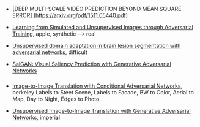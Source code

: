 

- [DEEP MULTI-SCALE VIDEO PREDICTION BEYOND MEAN SQUARE ERROR] (https://arxiv.org/pdf/1511.05440.pdf)
- [Learning from Simulated and Unsupervised Images through Adversarial Training](https://arxiv.org/pdf/1612.07828.pdf), apple, synthetic --> real
- [Unsupervised domain adaptation in brain lesion segmentation with adversarial networks](https://arxiv.org/pdf/1612.08894.pdf), difficult

- [SalGAN: Visual Saliency Prediction with Generative Adversarial Networks](https://arxiv.org/pdf/1701.01081.pdf)



### 
- [Image-to-Image Translation with Conditional Adversarial Networks](https://arxiv.org/pdf/1611.07004v1.pdf), berkeley
  Labels to Steet Scene, Labels to Facade, BW to Color, Aerial to Map, Day to Night, Edges to Photo


- [Unsupervised Image-to-Image Translation with Generative Adversarial Networks](https://arxiv.org/pdf/1701.02676.pdf), imperial 
